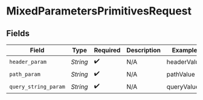 # MixedParametersPrimitivesRequest


## Fields

| Field                | Type                 | Required             | Description          | Example              |
| -------------------- | -------------------- | -------------------- | -------------------- | -------------------- |
| `header_param`       | *String*             | :heavy_check_mark:   | N/A                  | headerValue          |
| `path_param`         | *String*             | :heavy_check_mark:   | N/A                  | pathValue            |
| `query_string_param` | *String*             | :heavy_check_mark:   | N/A                  | queryValue           |